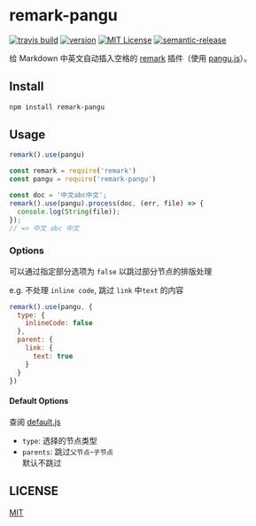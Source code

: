 # remark-pangu

[![travis build](https://img.shields.io/travis/VincentBel/remark-pangu.svg?style=flat-square)](https://travis-ci.org/VincentBel/remark-pangu)
[![version](https://img.shields.io/npm/v/remark-pangu.svg?style=flat-square)](http://npm.im/remark-pangu)
[![MIT License](https://img.shields.io/npm/l/remark-pangu.svg?style=flat-square)](http://opensource.org/licenses/MIT)
[![semantic-release](https://img.shields.io/badge/%20%20%F0%9F%93%A6%F0%9F%9A%80-semantic--release-e10079.svg?style=flat-square)](https://github.com/semantic-release/semantic-release)

给 Markdown 中英文自动插入空格的 [remark](https://github.com/wooorm/remark) 插件（使用 [pangu.js](https://github.com/vinta/pangu.js)）。

## Install

```bash
npm install remark-pangu
```

## Usage

```js
remark().use(pangu)
```

```js
const remark = require('remark')
const pangu = require('remark-pangu')

const doc = '中文abc中文';
remark().use(pangu).process(doc, (err, file) => {
  console.log(String(file));
});
// => 中文 abc 中文
```

### Options

可以通过指定部分选项为 `false` 以跳过部分节点的排版处理

e.g. 不处理 `inline code`, 跳过 `link` 中`text` 的内容

```js
remark().use(pangu, {
  type: {
    inlineCode: false
  },
  parent: {
    link: {
      text: true
    }
  }
})
```

#### Default Options

查阅 [default.js](src/defaults.js)

- `type`: 选择的节点类型
- `parents`: 跳过`父节点`-`子节点`  
  默认不跳过

## LICENSE

[MIT](./LICENSE)
